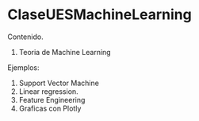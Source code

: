 # ClaseUESMachineLearning

Contenido.

1. Teoria de Machine Learning
 
Ejemplos:

1. Support Vector Machine
2. Linear regression.
3. Feature Engineering
4. Graficas con Plotly
